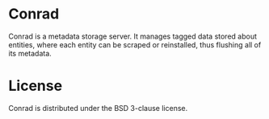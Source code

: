 Conrad
======

Conrad is a metadata storage server. It manages tagged data stored about entities, where each entity can be scraped or reinstalled, thus flushing all of its metadata.



License
=======

Conrad is distributed under the BSD 3-clause license.
